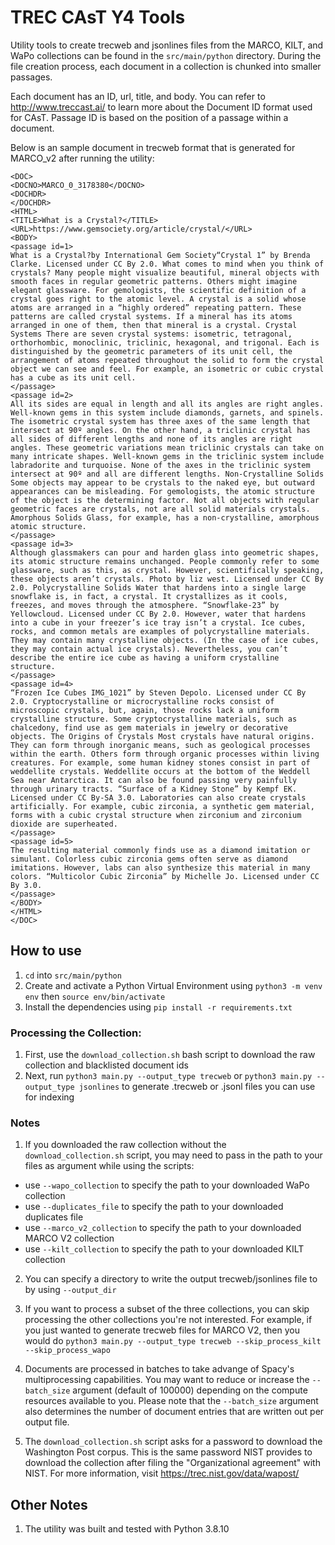 # TREC CAsT Y4 Tools

Utility tools to create trecweb and jsonlines files from the MARCO, KILT, and WaPo collections can be found in the `src/main/python` directory. During the file creation process, each document in a collection is chunked into smaller passages. 

Each document has an ID, url, title, and body. You can refer to http://www.treccast.ai/ to learn more about the Document ID format used for CAsT. Passage ID is based on the position of a passage within a document. 

Below is an sample document in trecweb format that is generated for MARCO_v2 after running the utility:

```
<DOC>
<DOCNO>MARCO_0_3178380</DOCNO>
<DOCHDR>
</DOCHDR>
<HTML>
<TITLE>What is a Crystal?</TITLE>
<URL>https://www.gemsociety.org/article/crystal/</URL>
<BODY>
<passage id=1>
What is a Crystal?by International Gem Society“Crystal 1” by Brenda Clarke. Licensed under CC By 2.0. What comes to mind when you think of crystals? Many people might visualize beautiful, mineral objects with smooth faces in regular geometric patterns. Others might imagine elegant glassware. For gemologists, the scientific definition of a crystal goes right to the atomic level. A crystal is a solid whose atoms are arranged in a “highly ordered” repeating pattern. These patterns are called crystal systems. If a mineral has its atoms arranged in one of them, then that mineral is a crystal. Crystal Systems There are seven crystal systems: isometric, tetragonal, orthorhombic, monoclinic, triclinic, hexagonal, and trigonal. Each is distinguished by the geometric parameters of its unit cell, the arrangement of atoms repeated throughout the solid to form the crystal object we can see and feel. For example, an isometric or cubic crystal has a cube as its unit cell. 
</passage>
<passage id=2>
All its sides are equal in length and all its angles are right angles. Well-known gems in this system include diamonds, garnets, and spinels. The isometric crystal system has three axes of the same length that intersect at 90º angles. On the other hand, a triclinic crystal has all sides of different lengths and none of its angles are right angles. These geometric variations mean triclinic crystals can take on many intricate shapes. Well-known gems in the triclinic system include labradorite and turquoise. None of the axes in the triclinic system intersect at 90º and all are different lengths. Non-Crystalline Solids Some objects may appear to be crystals to the naked eye, but outward appearances can be misleading. For gemologists, the atomic structure of the object is the determining factor. Not all objects with regular geometric faces are crystals, not are all solid materials crystals. Amorphous Solids Glass, for example, has a non-crystalline, amorphous atomic structure. 
</passage>
<passage id=3>
Although glassmakers can pour and harden glass into geometric shapes, its atomic structure remains unchanged. People commonly refer to some glassware, such as this, as crystal. However, scientifically speaking, these objects aren’t crystals. Photo by liz west. Licensed under CC By 2.0. Polycrystalline Solids Water that hardens into a single large snowflake is, in fact, a crystal. It crystallizes as it cools, freezes, and moves through the atmosphere. “Snowflake-23” by Yellowcloud. Licensed under CC By 2.0. However, water that hardens into a cube in your freezer’s ice tray isn’t a crystal. Ice cubes, rocks, and common metals are examples of polycrystalline materials. They may contain many crystalline objects. (In the case of ice cubes, they may contain actual ice crystals). Nevertheless, you can’t describe the entire ice cube as having a uniform crystalline structure. 
</passage>
<passage id=4>
“Frozen Ice Cubes IMG_1021” by Steven Depolo. Licensed under CC By 2.0. Cryptocrystalline or microcrystalline rocks consist of microscopic crystals, but, again, those rocks lack a uniform crystalline structure. Some cryptocrystalline materials, such as chalcedony, find use as gem materials in jewelry or decorative objects. The Origins of Crystals Most crystals have natural origins. They can form through inorganic means, such as geological processes within the earth. Others form through organic processes within living creatures. For example, some human kidney stones consist in part of weddellite crystals. Weddellite occurs at the bottom of the Weddell Sea near Antarctica. It can also be found passing very painfully through urinary tracts. “Surface of a Kidney Stone” by Kempf EK. Licensed under CC By-SA 3.0. Laboratories can also create crystals artificially. For example, cubic zirconia, a synthetic gem material, forms with a cubic crystal structure when zirconium and zirconium dioxide are superheated. 
</passage>
<passage id=5>
The resulting material commonly finds use as a diamond imitation or simulant. Colorless cubic zirconia gems often serve as diamond imitations. However, labs can also synthesize this material in many colors. “Multicolor Cubic Zirconia” by Michelle Jo. Licensed under CC By 3.0.
</passage>
</BODY>
</HTML>
</DOC>
```

## How to use

1. `cd` into `src/main/python`
1. Create and activate a Python Virtual Environment using `python3 -m venv env` then `source env/bin/activate`
2. Install the dependencies using `pip install -r requirements.txt`

### Processing the Collection:

1. First, use the `download_collection.sh` bash script to download the raw collection and blacklisted document ids
2. Next, run `python3 main.py --output_type trecweb` or `python3 main.py --output_type jsonlines` to generate .trecweb or .jsonl files you can use for indexing

### Notes

1. If you downloaded the raw collection without the `download_collection.sh` script, you may need to pass in the path to your files as argument while using the scripts:
- use `--wapo_collection` to specify the path to your downloaded WaPo collection
- use `--duplicates_file` to specify the path to your downloaded duplicates file
- use `--marco_v2_collection` to specify the path to your downloaded MARCO V2 collection
- use `--kilt_collection` to specify the path to your downloaded KILT collection

2. You can specify a directory to write the output trecweb/jsonlines file to by using `--output_dir`

3. If you want to process a subset of the three collections, you can skip processing the other collections you're not interested. For example, if you just wanted to generate trecweb files for MARCO V2, then you would do `python3 main.py --output_type trecweb --skip_process_kilt --skip_process_wapo`

4. Documents are processed in batches to take advange of Spacy's multiprocessing capabilities. You may want to reduce or increase the `--batch_size` argument (default of 100000) depending on the compute resources available to you. Please note that the `--batch_size` argument also determines the number of document entries that are written out per output file.

5. The `download_collection.sh` script asks for a password to download the Washington Post corpus. This is the same password NIST provides to download the collection after filing the "Organizational agreement" with NIST. For more information, visit https://trec.nist.gov/data/wapost/

<!-- 5. This utility also generates a file with all passage ids and their corresponding passage md5 hashes. You may compare this file with the master version to ensure that you have the right passage splits. -->


## Other Notes
1. The utility was built and tested with Python 3.8.10